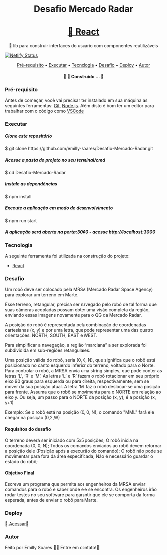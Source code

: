 <h1 align="center">Desafio Mercado Radar</h1>
<h1 align="center">
    <a href="https://pt-br.reactjs.org/">🔗 React</a>
</h1>
<p align="center">🚀 lib para construir interfaces do usuário com componentes reutilizáveis</p>

[![Netlify Status](https://api.netlify.com/api/v1/badges/ff455a87-7540-4360-aaa6-e097b17f4aa9/deploy-status)](https://app.netlify.com/sites/desafio-robo/deploys)

<p align="center">
<a href="#Pré-requisito">Pré-requisito</a> •
<a href="#Executar">Executar</a> •
 <a href="#Tecnologia">Tecnologia</a> • 
 <a href="#Desafio">Desafio</a> •
<a href="#Deploy">Deploy</a> •
 <a href="#autor">Autor</a>
</p>

<h4 align="center"> 
	🚧 🚀 Construído ...  🚧
</h4>


### Pré-requisito

Antes de começar, você vai precisar ter instalado em sua máquina as seguintes ferramentas:
[Git](https://git-scm.com), [Node.js](https://nodejs.org/en/). 
Além disto é bom ter um editor para trabalhar com o código como [VSCode](https://code.visualstudio.com/)


### Executar
<h5> Clone este repositório</h5>
$ git clone https://github.com/emilly-soares/Desafio-Mercado-Radar.git</>
<h5>Acesse a pasta do projeto no seu terminal/cmd</h5>
$ cd Desafio-Mercado-Radar
<h5>Instale as dependências</h5>
$ npm install
<h5>Execute a aplicação em modo de desenvolvimento</h5>
$ npm run start

<h5> A aplicação será aberta na porta:3000 - acesse http://localhost:3000</h5>


### Tecnologia 

A seguinte ferramenta foi utilizada na construção do projeto:
- [React](https://pt-br.reactjs.org/)


### Desafio
 
Um robô deve ser colocado pela MRSA (Mercado Radar Space Agency) para explorar um terreno em Marte.
 
Esse terreno, retangular, precisa ser navegado pelo robô de tal forma que suas câmeras acopladas possam obter uma visão completa da região, enviando essas imagens novamente para o QG da Mercado Radar.
 
A posição do robô é representada pela combinação de coordenadas cartesianas (x, y) e por uma letra, que pode representar uma das quatro orientações: NORTH, SOUTH, EAST e WEST.
 
Para simplificar a navegação, a região “marciana” a ser explorada foi subdividida em sub-regiões retangulares.
 
Uma posição válida do robô, seria (0, 0, N), que significa que o robô está posicionado no canto esquerdo inferior do terreno, voltado para o Norte.
Para controlar o robô, a MRSA envia uma string simples, que pode conter as letras ‘L’, ‘R’ e ‘M’. As letras ‘L’ e ‘R’ fazem o robô rotacionar em seu próprio eixo 90 graus para esquerda ou para direita, respectivamente, sem se mover da sua posição atual. A letra ‘M’ faz o robô deslocar-­se uma posição para frente.
Assuma que o robô se movimenta para o NORTE em relação ao eixo y. Ou seja, um passo para o NORTE da posição (x, y), é a posição (x, y+1)
 
Exemplo: Se o robô está na posição (0, 0, N), o comando "MML" fará ele chegar na posição (0,2,W)
 
<h4>Requisitos do desafio</h4>
 
O terreno deverá ser iniciado com 5x5 posições;
O robô inicia na coordenada (0, 0, N);
Todos os comandos enviados ao robô devem retornar a posição dele (Posição após a execução do comando);
O robô não pode se movimentar para fora da área especificada;
Não é necessário guardar o estado do robô;
 
<h4>Objetivo Final</h4>
 
Escreva um programa que permita aos engenheiros da MRSA enviar comandos para o robô e saber onde ele se encontra. Os engenheiros irão rodar testes no seu software para garantir que ele se comporta da forma esperada, antes de enviar o robô para Marte.


### Deploy 
🔗<a href="https://desafio-robo.netlify.app/"> Acessar</a>🚀


### Autor
Feito por Emilly Soares 👋🏽 Entre em contato!🚀


